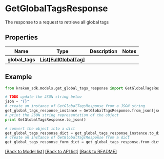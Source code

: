 # GetGlobalTagsResponse

The response to a request to retrieve all global tags

## Properties
Name | Type | Description | Notes
------------ | ------------- | ------------- | -------------
**global_tags** | [**List[FullGlobalTag]**](FullGlobalTag.md) |  | 

## Example

```python
from kraken_sdk.models.get_global_tags_response import GetGlobalTagsResponse

# TODO update the JSON string below
json = "{}"
# create an instance of GetGlobalTagsResponse from a JSON string
get_global_tags_response_instance = GetGlobalTagsResponse.from_json(json)
# print the JSON string representation of the object
print GetGlobalTagsResponse.to_json()

# convert the object into a dict
get_global_tags_response_dict = get_global_tags_response_instance.to_dict()
# create an instance of GetGlobalTagsResponse from a dict
get_global_tags_response_form_dict = get_global_tags_response.from_dict(get_global_tags_response_dict)
```
[[Back to Model list]](../README.md#documentation-for-models) [[Back to API list]](../README.md#documentation-for-api-endpoints) [[Back to README]](../README.md)


